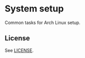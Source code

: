 System setup
============

Common tasks for Arch Linux setup.

License
-------

See [LICENSE](https://github.com/miquecg/elixir-ide/blob/master/LICENSE).
